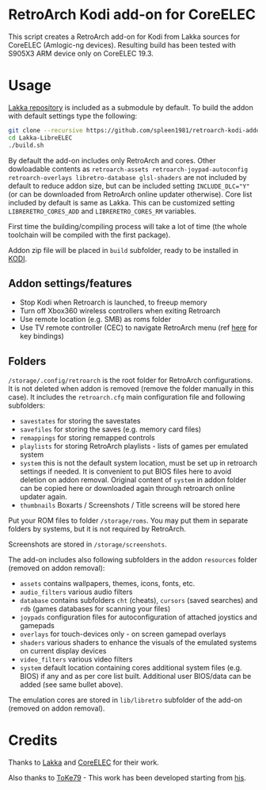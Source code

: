 # RetroArch Kodi add-on for CoreELEC
This script creates a RetroArch add-on for Kodi from Lakka sources for CoreELEC (Amlogic-ng devices).
Resulting build has been tested with S905X3 ARM device only on CoreELEC 19.3.

# Usage
[Lakka repository](https://github.com/libretro/Lakka-LibreELEC) is included as a submodule by default.
To build the addon with default settings type the following:

```bash
git clone --recursive https://github.com/spleen1981/retroarch-kodi-addon-CoreELEC
cd Lakka-LibreELEC
./build.sh
```

By default the add-on includes only RetroArch and cores.
Other dowloadable contents as `retroarch-assets retroarch-joypad-autoconfig retroarch-overlays libretro-database glsl-shaders` are not included by default to reduce addon size, but can be included setting `INCLUDE_DLC="Y"`(or can be downloaded from RetroArch online updater otherwise).
Core list included by default is same as Lakka. This can be customized setting `LIBRERETRO_CORES_ADD` and `LIBRERETRO_CORES_RM` variables.

First time the building/compiling process will take a lot of time (the whole toolchain will be compiled with the first package).

Addon zip file will be placed in `build` subfolder, ready to be installed in [KODI](https://kodi.wiki/view/Add-on_manager#How_to_install_from_a_ZIP_file).

## Addon settings/features
   - Stop Kodi when Retroarch is launched, to freeup memory
   - Turn off Xbox360 wireless controllers when exiting Retroarch
   - Use remote location (e.g. SMB) as roms folder
   - Use TV remote controller (CEC) to navigate RetroArch menu (ref [here](https://github.com/spleen1981/cec-mini-kb) for key bindings)

## Folders

`/storage/.config/retroarch` is the root folder for RetroArch configurations. It is not deleted when addon is removed (remove the folder manually in this case). It includes the `retroarch.cfg` main configuration file and following subfolders:

   - `savestates` for storing the savestates
   - `savefiles` for storing the saves (e.g. memory card files)
   - `remappings` for storing remapped controls
   - `playlists` for storing RetroArch playlists - lists of games per emulated system
   - `system` this is not the default system location, must be set up in retroarch settings if needed. It is convenient to put BIOS files here to avoid deletion on addon removal. Original content of `system` in addon folder can be copied here or downloaded again through retroarch online updater again.
   - `thumbnails` Boxarts / Screenshots / Title screens will be stored here

Put your ROM files to folder `/storage/roms`. You may put them in separate folders by systems, but it is not required by RetroArch.

Screenshots are stored in `/storage/screenshots`.

The add-on includes also following subfolders in the addon `resources` folder (removed on addon removal):

   - `assets` contains wallpapers, themes, icons, fonts, etc.
   - `audio_filters` various audio filters
   - `database` contains subfolders `cht` (cheats), `cursors` (saved searches) and `rdb` (games databases for scanning your files)
   - `joypads` configuration files for autoconfiguration of attached joystics and gamepads
   - `overlays` for touch-devices only - on screen gamepad overlays
   - `shaders` various shaders to enhance the visuals of the emulated systems on current display devices
   - `video_filters` various video filters
   - `system` default location containing cores additional system files (e.g. BIOS) if any and as per core list built. Additional user BIOS/data can be added (see same bullet above).

The emulation cores are stored in `lib/libretro` subfolder of the add-on (removed on addon removal).

# Credits
Thanks to [Lakka](http://lakka.tv) and [CoreELEC](https://coreelec.org/) for their work.

Also thanks to [ToKe79](https://github.com/ToKe79) - This work has been developed starting from [his](https://github.com/ToKe79/retroarch-kodi-addon-LibreELEC).
